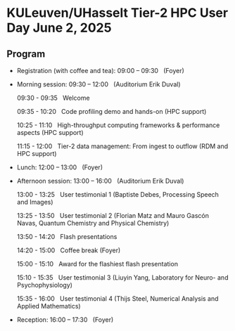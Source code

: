 # KULeuven/UHasselt Tier-2 HPC User Day June 2, 2025

## Program

* Registration (with coffee and tea): 09:00 – 09:30 &nbsp; (Foyer)

* Morning session: 09:30 – 12:00 &nbsp; (Auditorium Erik Duval)

  09:30 - 09:35 &nbsp; Welcome
  
  09:35 - 10:20 &nbsp; Code profiling demo and hands-on (HPC support)
  
  10:25 - 11:10 &nbsp; High-throughput computing frameworks & performance aspects (HPC support)
  
  11:15 - 12:00 &nbsp; Tier-2 data management: From ingest to outflow (RDM and HPC support)

* Lunch: 12:00 – 13:00 &nbsp; (Foyer)

* Afternoon session: 13:00 – 16:00 &nbsp; (Auditorium Erik Duval)

  13:00 - 13:25 &nbsp; User testimonial 1 (Baptiste Debes, Processing Speech and Images)
  
  13:25 - 13:50 &nbsp; User testimonial 2 (Florian Matz and Mauro Gascón Navas, Quantum Chemistry and Physical Chemistry)
  
  13:50 - 14:20 &nbsp; Flash presentations
  
  14:20 - 15:00 &nbsp; Coffee break (Foyer)
  
  15:00 - 15:10 &nbsp; Award for the flashiest flash presentation
  
  15:10 - 15:35 &nbsp; User testimonial 3 (Liuyin Yang, Laboratory for Neuro- and Psychophysiology)
  
  15:35 - 16:00 &nbsp; User testimonial 4 (Thijs Steel, Numerical Analysis and Applied Mathematics)

* Reception: 16:00 – 17:30 &nbsp; (Foyer)
